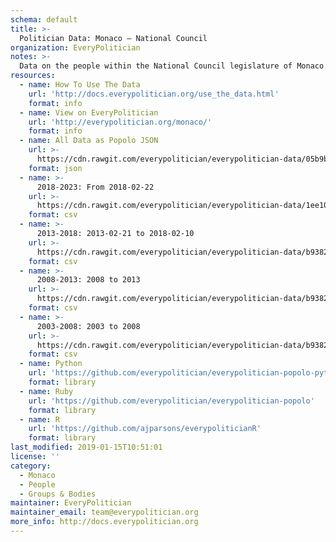 ```yaml
---
schema: default
title: >-
  Politician Data: Monaco — National Council
organization: EveryPolitician
notes: >-
  Data on the people within the National Council legislature of Monaco.
resources:
  - name: How To Use The Data
    url: 'http://docs.everypolitician.org/use_the_data.html'
    format: info
  - name: View on EveryPolitician
    url: 'http://everypolitician.org/monaco/'
    format: info
  - name: All Data as Popolo JSON
    url: >-
      https://cdn.rawgit.com/everypolitician/everypolitician-data/05b9b78159a0f147594999476d9eb69fffef47f5/data/Monaco/Council/ep-popolo-v1.0.json
    format: json
  - name: >-
      2018-2023: From 2018-02-22
    url: >-
      https://cdn.rawgit.com/everypolitician/everypolitician-data/1ee10d9e9abbbb775d46dfb2d859347ce66ff9e2/data/Monaco/Council/term-2018.csv
    format: csv
  - name: >-
      2013-2018: 2013-02-21 to 2018-02-10
    url: >-
      https://cdn.rawgit.com/everypolitician/everypolitician-data/b938225498433b7483a295a97c332f505625f19c/data/Monaco/Council/term-2013.csv
    format: csv
  - name: >-
      2008-2013: 2008 to 2013
    url: >-
      https://cdn.rawgit.com/everypolitician/everypolitician-data/b938225498433b7483a295a97c332f505625f19c/data/Monaco/Council/term-2008.csv
    format: csv
  - name: >-
      2003-2008: 2003 to 2008
    url: >-
      https://cdn.rawgit.com/everypolitician/everypolitician-data/b938225498433b7483a295a97c332f505625f19c/data/Monaco/Council/term-2003.csv
    format: csv
  - name: Python
    url: 'https://github.com/everypolitician/everypolitician-popolo-python'
    format: library
  - name: Ruby
    url: 'https://github.com/everypolitician/everypolitician-popolo'
    format: library
  - name: R
    url: 'https://github.com/ajparsons/everypoliticianR'
    format: library
last_modified: 2019-01-15T10:51:01
license: ''
category:
  - Monaco
  - People
  - Groups & Bodies
maintainer: EveryPolitician
maintainer_email: team@everypolitician.org
more_info: http://docs.everypolitician.org
---
```

